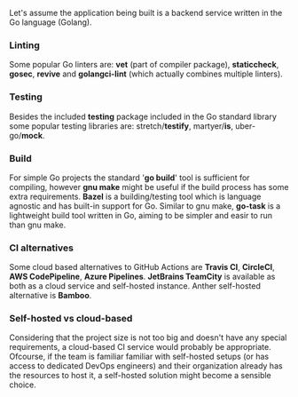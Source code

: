 Let's assume the application being built is a backend service written in the Go language (Golang).

### Linting

Some popular Go linters are: **vet** (part of compiler package), **staticcheck**, **gosec**,
**revive** and **golangci-lint** (which actually combines multiple linters).

### Testing

Besides the included **testing** package included in the Go standard library some popular
testing libraries are: stretch/**testify**, martyer/**is**, uber-go/**mock**.

### Build

For simple Go projects the standard '**go build**' tool is sufficient for compiling,
however **gnu make** might be useful if the build process has some extra requirements.
**Bazel** is a building/testing tool which is language agnostic and has built-in support
for Go. Similar to gnu make, **go-task** is a lightweight build tool written in Go, aiming
to be simpler and easir to run than gnu make.


### CI alternatives

Some cloud based alternatives to GitHub Actions are **Travis CI**, **CircleCI**, **AWS CodePipeline**,
**Azure Pipelines**. **JetBrains TeamCity** is available as both as a cloud service and 
self-hosted instance. Anther self-hosted alternative is **Bamboo**.

### Self-hosted vs cloud-based

Considering that the project size is not too big and doesn't have any special requirements,
a cloud-based CI service would probably be appropriate. Ofcourse, if the team is familiar
familiar with self-hosted setups (or has access to dedicated DevOps engineers) and their
organization already has the resources to host it, a self-hosted solution might become
a sensible choice.